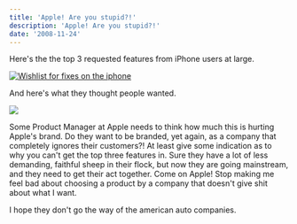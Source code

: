 ```yaml
---
title: 'Apple! Are you stupid?!'
description: 'Apple! Are you stupid?!'
date: '2008-11-24'
---
```


Here's the the top 3 requested features from iPhone users at large.

[![Wishlist for fixes on the iphone](/images/nt0h.jpg)][0]

And here's what they thought people wanted.

[![](/images/nt1e.jpg)][1]

Some Product Manager at Apple needs to think how much this is hurting Apple's brand. Do they want to be branded, yet again, as a company that completely ignores their customers?! At least give some indication as to why you can't get the top three features in. Sure they have a lot of less demanding, faithful sheep in their flock, but now they are going mainstream, and they need to get their act together. Come on Apple! Stop making me feel bad about choosing a product by a company that doesn't give shit about what I want.

I hope they don't go the way of the american auto companies.


[0]: http://twitpic.com/nt0h
[1]: http://twitpic.com/nt1e